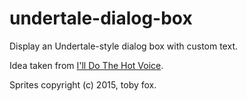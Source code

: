 # undertale-dialog-box
Display an Undertale-style dialog box with custom text.

Idea taken from [I'll Do The Hot Voice](https://github.com/valrus/undertale-dialog-generator). 

Sprites copyright (c) 2015, toby fox.
